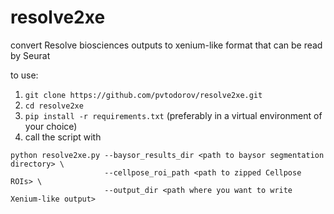 # resolve2xe
convert Resolve biosciences outputs to xenium-like format that can be read by Seurat

to use:
1. `git clone https://github.com/pvtodorov/resolve2xe.git`
2. `cd resolve2xe`
3. `pip install -r requirements.txt` (preferably in a virtual environment of your choice)
4. call the script with
```
python resolve2xe.py --baysor_results_dir <path to baysor segmentation directory> \
                     --cellpose_roi_path <path to zipped Cellpose ROIs> \
                     --output_dir <path where you want to write Xenium-like output>
```
